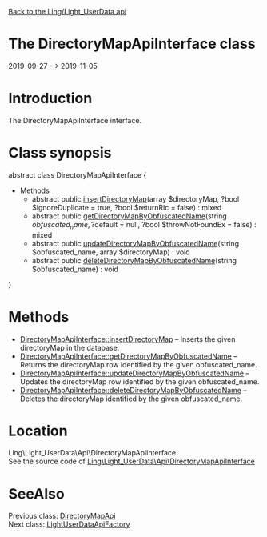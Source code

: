 [Back to the Ling/Light_UserData api](https://github.com/lingtalfi/Light_UserData/blob/master/doc/api/Ling/Light_UserData.md)



The DirectoryMapApiInterface class
================
2019-09-27 --> 2019-11-05






Introduction
============

The DirectoryMapApiInterface interface.



Class synopsis
==============


abstract class <span class="pl-k">DirectoryMapApiInterface</span>  {

- Methods
    - abstract public [insertDirectoryMap](https://github.com/lingtalfi/Light_UserData/blob/master/doc/api/Ling/Light_UserData/Api/DirectoryMapApiInterface/insertDirectoryMap.md)(array $directoryMap, ?bool $ignoreDuplicate = true, ?bool $returnRic = false) : mixed
    - abstract public [getDirectoryMapByObfuscatedName](https://github.com/lingtalfi/Light_UserData/blob/master/doc/api/Ling/Light_UserData/Api/DirectoryMapApiInterface/getDirectoryMapByObfuscatedName.md)(string $obfuscated_name, ?$default = null, ?bool $throwNotFoundEx = false) : mixed
    - abstract public [updateDirectoryMapByObfuscatedName](https://github.com/lingtalfi/Light_UserData/blob/master/doc/api/Ling/Light_UserData/Api/DirectoryMapApiInterface/updateDirectoryMapByObfuscatedName.md)(string $obfuscated_name, array $directoryMap) : void
    - abstract public [deleteDirectoryMapByObfuscatedName](https://github.com/lingtalfi/Light_UserData/blob/master/doc/api/Ling/Light_UserData/Api/DirectoryMapApiInterface/deleteDirectoryMapByObfuscatedName.md)(string $obfuscated_name) : void

}






Methods
==============

- [DirectoryMapApiInterface::insertDirectoryMap](https://github.com/lingtalfi/Light_UserData/blob/master/doc/api/Ling/Light_UserData/Api/DirectoryMapApiInterface/insertDirectoryMap.md) &ndash; Inserts the given directoryMap in the database.
- [DirectoryMapApiInterface::getDirectoryMapByObfuscatedName](https://github.com/lingtalfi/Light_UserData/blob/master/doc/api/Ling/Light_UserData/Api/DirectoryMapApiInterface/getDirectoryMapByObfuscatedName.md) &ndash; Returns the directoryMap row identified by the given obfuscated_name.
- [DirectoryMapApiInterface::updateDirectoryMapByObfuscatedName](https://github.com/lingtalfi/Light_UserData/blob/master/doc/api/Ling/Light_UserData/Api/DirectoryMapApiInterface/updateDirectoryMapByObfuscatedName.md) &ndash; Updates the directoryMap row identified by the given obfuscated_name.
- [DirectoryMapApiInterface::deleteDirectoryMapByObfuscatedName](https://github.com/lingtalfi/Light_UserData/blob/master/doc/api/Ling/Light_UserData/Api/DirectoryMapApiInterface/deleteDirectoryMapByObfuscatedName.md) &ndash; Deletes the directoryMap identified by the given obfuscated_name.





Location
=============
Ling\Light_UserData\Api\DirectoryMapApiInterface<br>
See the source code of [Ling\Light_UserData\Api\DirectoryMapApiInterface](https://github.com/lingtalfi/Light_UserData/blob/master/Api/DirectoryMapApiInterface.php)



SeeAlso
==============
Previous class: [DirectoryMapApi](https://github.com/lingtalfi/Light_UserData/blob/master/doc/api/Ling/Light_UserData/Api/DirectoryMapApi.md)<br>Next class: [LightUserDataApiFactory](https://github.com/lingtalfi/Light_UserData/blob/master/doc/api/Ling/Light_UserData/Api/LightUserDataApiFactory.md)<br>
